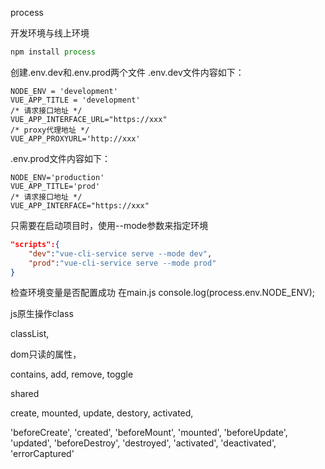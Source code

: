 

process

开发环境与线上环境
```js
npm install process
```

创建.env.dev和.env.prod两个文件
.env.dev文件内容如下：
```
NODE_ENV = 'development'
VUE_APP_TITLE = 'development'
/* 请求接口地址 */
VUE_APP_INTERFACE_URL="https://xxx"
/* proxy代理地址 */
VUE_APP_PROXYURL='http://xxx'
```


.env.prod文件内容如下：
```
NODE_ENV='production'
VUE_APP_TITLE='prod'
/* 请求接口地址 */
VUE_APP_INTERFACE="https://xxx"
```


只需要在启动项目时，使用--mode参数来指定环境
```json
"scripts":{
	"dev":"vue-cli-service serve --mode dev",
	"prod":"vue-cli-service serve --mode prod"
}
```

检查环境变量是否配置成功
在main.js
console.log(process.env.NODE_ENV);



js原生操作class

classList,

dom只读的属性，


contains,
add,
remove,
toggle




shared


create,
mounted,
update,
destory,
activated,


'beforeCreate',
'created',
'beforeMount',
'mounted',
'beforeUpdate',
'updated',
'beforeDestroy',
'destroyed',
'activated',
'deactivated',
'errorCaptured'